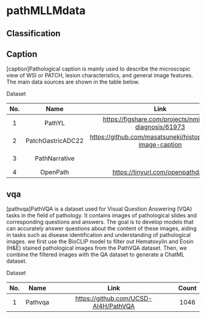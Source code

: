 # pathMLLMdata

## Classification


## Caption
[caption]Pathological caption is mainly used to describe the microscopic view of WSI or PATCH, lesion characteristics, and general image features. The main data sources are shown in the table below.



Dataset

|  No. |       Name      |                         Link                               |         Count       |
|:----:|:---------------:|:----------------------------------------------------------:|:-------------------:|
|   1  |      PathYL     |    https://figshare.com/projects/nmi-wsi-diagnosis/61973   |         14337       |
|   2  |PatchGastricADC22| https://github.com/masatsuneki/histopathology-image-caption|                     |
|   3  |   PathNarrative |                                                            | patch2454 // wsi 83 |
|   4  |      OpenPath   |             https://tinyurl.com/openpathdata               |                     |


## vqa
[pathvqa]PathVQA is a dataset used for Visual Question Answering (VQA) tasks in the field of pathology. It contains images of pathological slides and corresponding questions and answers. The goal is to develop models that can accurately answer questions about the content of these images, aiding in tasks such as disease identification and understanding of pathological images.
we first use the BioCLIP model to filter out Hematoxylin and Eosin (H&E) stained pathological images from the PathVQA dataset. Then, we combine the filtered images with the QA dataset to generate a ChatML dataset.



Dataset

|  No. |       Name      |                         Link                               |  Count  |
|:----:|:---------------:|:----------------------------------------------------------:|:-------:|
|   1  |      Pathvqa    |             https://github.com/UCSD-AI4H/PathVQA           |  1046   |


